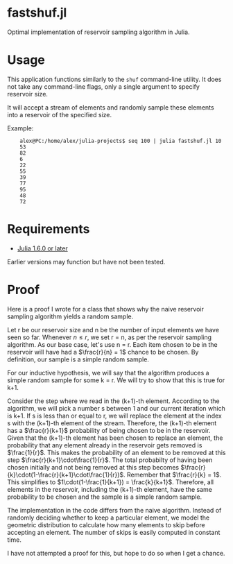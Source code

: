 fastshuf.jl
================
Optimal implementation of reservoir sampling algorithm in Julia.

Usage
================
This application functions similarly to the `shuf` command-line utility. It does not take any command-line flags, only a single argument to specify reservoir size.

It will accept a stream of elements and randomly sample these elements into a reservoir of the specified size.

Example:
```
    alex@PC:/home/alex/julia-projects$ seq 100 | julia fastshuf.jl 10
    53
    82
    6
    22
    55
    39
    77
    95
    48
    72
```

Requirements
================
- [Julia 1.6.0 or later](https://julialang.org/downloads/)

Earlier versions may function but have not been tested.


Proof
================
Here is a proof I wrote for a class that shows why the naive reservoir sampling algorithm yields a random sample.

Let r be our reservoir size and n be the number of input elements we have seen so far. Whenever $n \le r$, we set r = n, as per the reservoir sampling algorithm. As our base case, let's use n = r. Each item chosen to be in the reservoir will have had a $\frac{r}{n} = 1$ chance to be chosen. By definition, our sample is a simple random sample.

For our inductive hypothesis, we will say that the algorithm produces a simple random sample for some k = r. We will try to show that this is true for k+1.

Consider the step where we read in the (k+1)-th element. According to the algorithm, we will pick a number s between 1 and our current iteration which is k+1. If s is less than or equal to r, we will replace the element at the index s with the (k+1)-th element of the stream. Therefore, the (k+1)-th element has a $\frac{r}{k+1}$ probability of being chosen to be in the reservoir. Given that the (k+1)-th element has been chosen to replace an element, the probability that any element already in the reservoir gets removed is $\frac{1}{r}$. This makes the probability of an element to be removed at this step $\frac{r}{k+1}\cdot\frac{1}{r}$. The total probabilty of having been chosen initially and not being removed at this step becomes $\frac{r}{k}\cdot(1-\frac{r}{k+1}\cdot\frac{1}{r})$. Remember that $\frac{r}{k} = 1$. This simplifies to $1\cdot(1-\frac{1}{k+1}) = \frac{k}{k+1}$. Therefore, all elements in the reservoir, including the (k+1)-th element, have the same probability to be chosen and the sample is a simple random sample.

The implementation in the code differs from the naive algorithm. Instead of randomly deciding whether to keep a particular element, we model the geometric distribution to calculate how many elements to skip before accepting an element. The number of skips is easily computed in constant time.

I have not attempted a proof for this, but hope to do so when I get a chance.